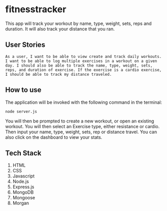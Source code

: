 # fitnesstracker

This app will track your workout by name, type, weight, sets, reps and duration. It will also track your distance that you ran.

## User Stories

```
As a user, I want to be able to view create and track daily workouts. I want to be able to log multiple exercises in a workout on a given day. I should also be able to track the name, type, weight, sets, reps, and duration of exercise. If the exercise is a cardio exercise, I should be able to track my distance traveled.
```

## How to use

The application will be invoked with the following command in the terminal:

```
node server.js
```
You will then be prompted to create a new workout, or open an existing workout.
You will then select an Exercise type, either resistance or cardio. Then input your name, type, weight, sets, rep 
or distance travel. You can also click on the dashboard to view your stats.

## Tech Stack

1. HTML
2. CSS
3. Javascript
4. Node.js
5. Express.js
6. MongoDB
7. Mongoose
8. Morgan




